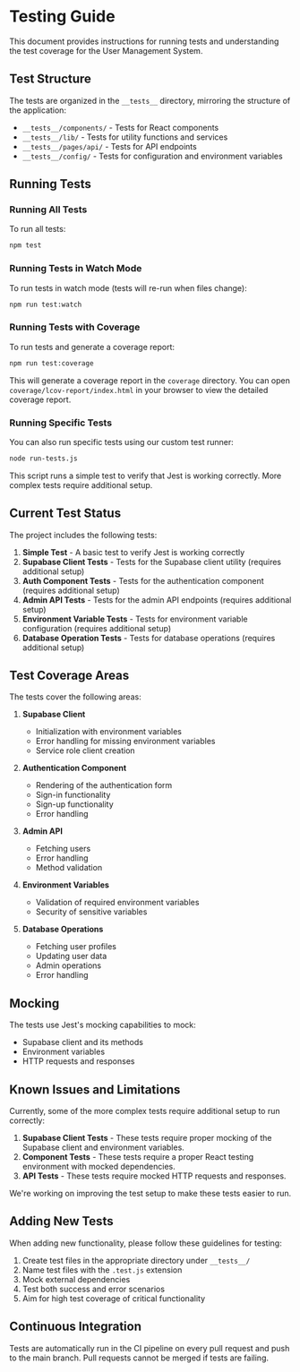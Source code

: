 # Testing Guide

This document provides instructions for running tests and understanding the test coverage for the User Management System.

## Test Structure

The tests are organized in the `__tests__` directory, mirroring the structure of the application:

- `__tests__/components/` - Tests for React components
- `__tests__/lib/` - Tests for utility functions and services
- `__tests__/pages/api/` - Tests for API endpoints
- `__tests__/config/` - Tests for configuration and environment variables

## Running Tests

### Running All Tests

To run all tests:

```bash
npm test
```

### Running Tests in Watch Mode

To run tests in watch mode (tests will re-run when files change):

```bash
npm run test:watch
```

### Running Tests with Coverage

To run tests and generate a coverage report:

```bash
npm run test:coverage
```

This will generate a coverage report in the `coverage` directory. You can open `coverage/lcov-report/index.html` in your browser to view the detailed coverage report.

### Running Specific Tests

You can also run specific tests using our custom test runner:

```bash
node run-tests.js
```

This script runs a simple test to verify that Jest is working correctly. More complex tests require additional setup.

## Current Test Status

The project includes the following tests:

1. **Simple Test** - A basic test to verify Jest is working correctly
2. **Supabase Client Tests** - Tests for the Supabase client utility (requires additional setup)
3. **Auth Component Tests** - Tests for the authentication component (requires additional setup)
4. **Admin API Tests** - Tests for the admin API endpoints (requires additional setup)
5. **Environment Variable Tests** - Tests for environment variable configuration (requires additional setup)
6. **Database Operation Tests** - Tests for database operations (requires additional setup)

## Test Coverage Areas

The tests cover the following areas:

1. **Supabase Client**
   - Initialization with environment variables
   - Error handling for missing environment variables
   - Service role client creation

2. **Authentication Component**
   - Rendering of the authentication form
   - Sign-in functionality
   - Sign-up functionality
   - Error handling

3. **Admin API**
   - Fetching users
   - Error handling
   - Method validation

4. **Environment Variables**
   - Validation of required environment variables
   - Security of sensitive variables

5. **Database Operations**
   - Fetching user profiles
   - Updating user data
   - Admin operations
   - Error handling

## Mocking

The tests use Jest's mocking capabilities to mock:

- Supabase client and its methods
- Environment variables
- HTTP requests and responses

## Known Issues and Limitations

Currently, some of the more complex tests require additional setup to run correctly:

1. **Supabase Client Tests** - These tests require proper mocking of the Supabase client and environment variables.
2. **Component Tests** - These tests require a proper React testing environment with mocked dependencies.
3. **API Tests** - These tests require mocked HTTP requests and responses.

We're working on improving the test setup to make these tests easier to run.

## Adding New Tests

When adding new functionality, please follow these guidelines for testing:

1. Create test files in the appropriate directory under `__tests__/`
2. Name test files with the `.test.js` extension
3. Mock external dependencies
4. Test both success and error scenarios
5. Aim for high test coverage of critical functionality

## Continuous Integration

Tests are automatically run in the CI pipeline on every pull request and push to the main branch. Pull requests cannot be merged if tests are failing. 